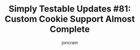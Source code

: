 ---
title: "Simply Testable Updates #81: Custom Cookie Support Almost Complete"
author: joncram
newsletter_meta:
    issue_number: 81st
    url: https://us5.campaign-archive1.com/?u=ac75e33d993d2b502e333ddd0&amp;id=bde3c3bfc6
    highlights:
        - Custom cookie support is almost complete
    closing_sentence: Expect the next newsletter in a  week from now on 26 March 2014
---